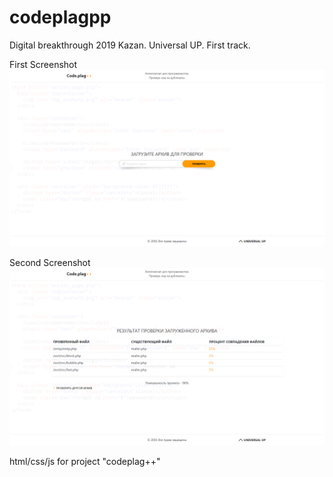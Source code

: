 # codeplagpp
Digital breakthrough 2019 Kazan. Universal UP. First track.

First Screenshot
![first prewiew codeplag++ image](https://github.com/farwace/codeplagpp/raw/master/assets/codeplugpp1.png)

Second Screenshot
![second prewiew codeplag++ image](https://github.com/farwace/codeplagpp/raw/master/assets/codeplugpp2.png)

html/css/js for project "codeplag++"
